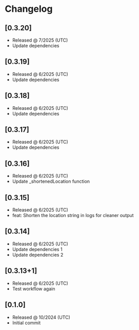 # Changelog

## [0.3.20]

- Released @ 7/2025 (UTC)
- Update dependencies

## [0.3.19]

- Released @ 6/2025 (UTC)
- Update dependencies

## [0.3.18]

- Released @ 6/2025 (UTC)
- Update dependencies

## [0.3.17]

- Released @ 6/2025 (UTC)
- Update dependencies

## [0.3.16]

- Released @ 6/2025 (UTC)
- Update _shortenedLocation function

## [0.3.15]

- Released @ 6/2025 (UTC)
- feat: Shorten the location string in logs for cleaner output

## [0.3.14]

- Released @ 6/2025 (UTC)
- Update dependencies 1
- Update dependencies 2

## [0.3.13+1]

- Released @ 6/2025 (UTC)
- Test workflow again

## [0.1.0]

- Released @ 10/2024 (UTC)
- Initial commit
